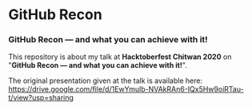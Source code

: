 # GitHub Recon
### GitHub Recon — and what you can achieve with it!

This repository is about my talk at **Hacktoberfest Chitwan 2020** on "**GitHub Recon — and what you can achieve with it!**".

The original presentation given at the talk is available here: https://drive.google.com/file/d/1EwYmulb-NVAkRAn6-IQx5Hw9oiRTau-t/view?usp=sharing


